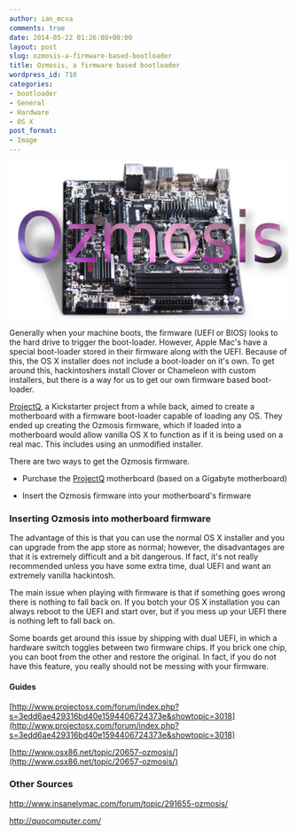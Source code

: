 ```yaml
---
author: ian_mcxa
comments: true
date: 2014-05-22 01:26:08+00:00
layout: post
slug: ozmosis-a-firmware-based-bootloader
title: Ozmosis, a firmware based bootloader
wordpress_id: 710
categories:
- bootloader
- General
- Hardware
- OS X
post_format:
- Image
---
```


![](/images/guide-images/2012-09-24-17.06.31PIX.jpeg)

Generally when your machine boots, the firmware (UEFI or BIOS) looks to the hard drive to trigger the boot-loader. However, Apple Mac's have a special boot-loader stored in their firmware along with the UEFI. Because of this, the OS X installer does not include a boot-loader on it's own. To get around this, hackintoshers install Clover or Chameleon with custom installers, but there is a way for us to get our own firmware based boot-loader.

[ProjectQ](http://quocomputer.com/projectq/), a Kickstarter project from a while back, aimed to create a motherboard with a firmware boot-loader capable of loading any OS. They ended up creating the Ozmosis firmware, which if loaded into a motherboard would allow vanilla OS X to function as if it is being used on a real mac. This includes using an unmodified installer.

There are two ways to get the Ozmosis firmware.



	
  * Purchase the [ProjectQ](http://quocomputer.com/shop/z77mx-quo-aos/) motherboard (based on a Gigabyte motherboard)

	
  * Insert the Ozmosis firmware into your motherboard's firmware




### Inserting Ozmosis into motherboard firmware


The advantage of this is that you can use the normal OS X installer and you can upgrade from the app store as normal; however, the disadvantages are that it is extremely difficult and a bit dangerous. If fact, it's not really recommended unless you have some extra time, dual UEFI and want an extremely vanilla hackintosh.

The main issue when playing with firmware is that if something goes wrong there is nothing to fall back on. If you botch your OS X installation you can always reboot to the UEFI and start over, but if you mess up your UEFI there is nothing left to fall back on.

Some boards get around this issue by shipping with dual UEFI, in which a hardware switch toggles between two firmware chips. If you brick one chip, you can boot from the other and restore the original. In fact, if you do not have this feature, you really should not be messing with your firmware.


#### Guides


[http://www.projectosx.com/forum/index.php?s=3edd6ae429316bd40e1594406724373e&showtopic=3018](http://www.projectosx.com/forum/index.php?s=3edd6ae429316bd40e1594406724373e&showtopic=3018)

[http://www.osx86.net/topic/20657-ozmosis/](http://www.osx86.net/topic/20657-ozmosis/)


### Other Sources


http://www.insanelymac.com/forum/topic/291655-ozmosis/

http://quocomputer.com/
